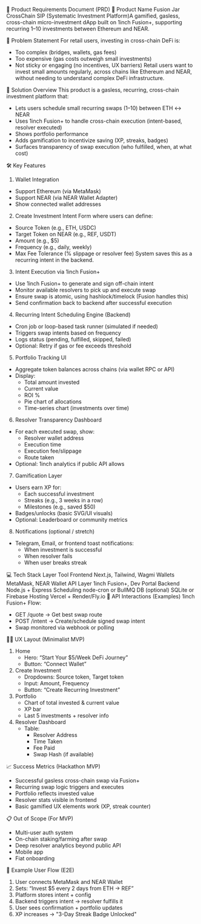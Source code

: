 🧾 Product Requirements Document (PRD)
📛 Product Name Fusion Jar
CrossChain SIP (Systematic Investment Platform)A gamified, gasless, cross-chain micro-investment dApp built on 1inch Fusion+, supporting recurring $1–$10 investments between Ethereum and NEAR.

🎯 Problem Statement
For retail users, investing in cross-chain DeFi is:
* Too complex (bridges, wallets, gas fees)
* Too expensive (gas costs outweigh small investments)
* Not sticky or engaging (no incentives, UX barriers)
Retail users want to invest small amounts regularly, across chains like Ethereum and NEAR, without needing to understand complex DeFi infrastructure.

🌟 Solution Overview
This product is a gasless, recurring, cross-chain investment platform that:
* Lets users schedule small recurring swaps ($1–$10) between ETH ↔ NEAR
* Uses 1inch Fusion+ to handle cross-chain execution (intent-based, resolver executed)
* Shows portfolio performance
* Adds gamification to incentivize saving (XP, streaks, badges)
* Surfaces transparency of swap execution (who fulfilled, when, at what cost)

🛠️ Key Features
1. Wallet Integration
* Support Ethereum (via MetaMask)
* Support NEAR (via NEAR Wallet Adapter)
* Show connected wallet addresses

2. Create Investment Intent
Form where users can define:
* Source Token (e.g., ETH, USDC)
* Target Token on NEAR (e.g., REF, USDT)
* Amount (e.g., $5)
* Frequency (e.g., daily, weekly)
* Max Fee Tolerance (% slippage or resolver fee)
System saves this as a recurring intent in the backend.

3. Intent Execution via 1inch Fusion+
* Use 1inch Fusion+ to generate and sign off-chain intent
* Monitor available resolvers to pick up and execute swap
* Ensure swap is atomic, using hashlock/timelock (Fusion handles this)
* Send confirmation back to backend after successful execution

4. Recurring Intent Scheduling Engine (Backend)
* Cron job or loop-based task runner (simulated if needed)
* Triggers swap intents based on frequency
* Logs status (pending, fulfilled, skipped, failed)
* Optional: Retry if gas or fee exceeds threshold

5. Portfolio Tracking UI
* Aggregate token balances across chains (via wallet RPC or API)
* Display:
    * Total amount invested
    * Current value
    * ROI %
    * Pie chart of allocations
    * Time-series chart (investments over time)

6. Resolver Transparency Dashboard
* For each executed swap, show:
    * Resolver wallet address
    * Execution time
    * Execution fee/slippage
    * Route taken
* Optional: 1inch analytics if public API allows

7. Gamification Layer
* Users earn XP for:
    * Each successful investment
    * Streaks (e.g., 3 weeks in a row)
    * Milestones (e.g., saved $50)
* Badges/unlocks (basic SVG/UI visuals)
* Optional: Leaderboard or community metrics

8. Notifications (optional / stretch)
* Telegram, Email, or frontend toast notifications:
    * When investment is successful
    * When resolver fails
    * When user breaks streak

💻 Tech Stack
Layer	Tool
Frontend	Next.js, Tailwind, Wagmi
Wallets	MetaMask, NEAR Wallet
API Layer	1inch Fusion+, Dev Portal
Backend	Node.js + Express
Scheduling	node-cron or BullMQ
DB (optional)	SQLite or Firebase
Hosting	Vercel + Render/Fly.io
🧪 API Interactions (Examples)
1inch Fusion+ Flow:
* GET /quote → Get best swap route
* POST /intent → Create/schedule signed swap intent
* Swap monitored via webhook or polling

🧑‍🎨 UX Layout (Minimalist MVP)
1. Home
    * Hero: “Start Your $5/Week DeFi Journey”
    * Button: “Connect Wallet”
2. Create Investment
    * Dropdowns: Source token, Target token
    * Input: Amount, Frequency
    * Button: “Create Recurring Investment”
3. Portfolio
    * Chart of total invested & current value
    * XP bar
    * Last 5 investments + resolver info
4. Resolver Dashboard
    * Table:
        * Resolver Address
        * Time Taken
        * Fee Paid
        * Swap Hash (if available)

📈 Success Metrics (Hackathon MVP)
* Successful gasless cross-chain swap via Fusion+
* Recurring swap logic triggers and executes
* Portfolio reflects invested value
* Resolver stats visible in frontend
* Basic gamified UX elements work (XP, streak counter)

📋 Out of Scope (For MVP)
* Multi-user auth system
* On-chain staking/farming after swap
* Deep resolver analytics beyond public API
* Mobile app
* Fiat onboarding

🧩 Example User Flow (E2E)
1. User connects MetaMask and NEAR Wallet
2. Sets: “Invest $5 every 2 days from ETH → REF”
3. Platform stores intent + config
4. Backend triggers intent → resolver fulfills it
5. User sees confirmation + portfolio updates
6. XP increases → "3-Day Streak Badge Unlocked"


